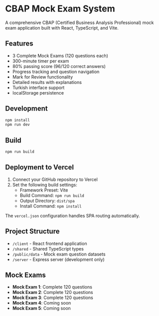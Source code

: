 # CBAP Mock Exam System

A comprehensive CBAP (Certified Business Analysis Professional) mock exam application built with React, TypeScript, and Vite.

## Features

- 3 Complete Mock Exams (120 questions each)
- 300-minute timer per exam
- 80% passing score (96/120 correct answers)
- Progress tracking and question navigation
- Mark for Review functionality
- Detailed results with explanations
- Turkish interface support
- localStorage persistence

## Development

```bash
npm install
npm run dev
```

## Build

```bash
npm run build
```

## Deployment to Vercel

1. Connect your GitHub repository to Vercel
2. Set the following build settings:
   - Framework Preset: Vite
   - Build Command: `npm run build`
   - Output Directory: `dist/spa`
   - Install Command: `npm install`

The `vercel.json` configuration handles SPA routing automatically.

## Project Structure

- `/client` - React frontend application
- `/shared` - Shared TypeScript types
- `/public/data` - Mock exam question datasets
- `/server` - Express server (development only)

## Mock Exams

- **Mock Exam 1**: Complete 120 questions
- **Mock Exam 2**: Complete 120 questions  
- **Mock Exam 3**: Complete 120 questions
- **Mock Exam 4**: Coming soon
- **Mock Exam 5**: Coming soon
